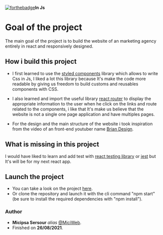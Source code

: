 [![forthebadge](https://forthebadge.com/images/badges/uses-css.svg)](http://forthebadge.com)**In Js**

# Goal of the project
The main goal of the project is to build the website of an marketing agency entirely in react and responsively designed.

## How i build this project
* I first learned to use the [styled components](https://styled-components.com/) library which allows to write Css in Js, I liked a lot this library because It's make the code more readable by giving us freedom to build customs and reusables components with CSS.

* I also learned and import the useful library [react router](https://reactrouter.com/) to display the appropriate information to the user when he click on the links and route related to the components, i like that It's make us believe that the website is not a single one page application and have multiples pages.

* For the design and the main structure of the website i took inspiration from the video of an front-end youtuber name [Brian Design](https://www.youtube.com/channel/UCsKsymTY_4BYR-wytLjex7A).

## What is missing in this project
I would have liked to learn and add test with [react testing library](https://testing-library.com/docs/react-testing-library/intro/) or [jest](https://jestjs.io/) but It's will be for my next react app.

## Launch the project
* You can take a look on the project [here](https://miciweb.github.io/react_marketing-agency-website/).
* Or clone the repository and launch it with the cli command "npm start" (be sure to install the required dependencies with "npm install").

### Author
* **Micipsa Sersour** _alias_ [@MiciWeb](https://github.com/MiciWeb).
* Finished on **26/08/2021**.

